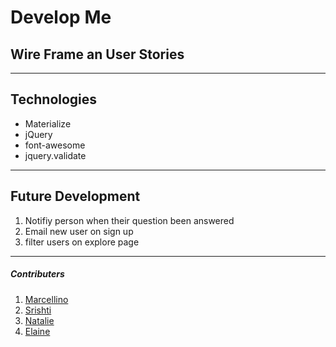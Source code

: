 # Develop Me

## Wire Frame an User Stories

***


## Technologies
* Materialize
* jQuery
* font-awesome
* jquery.validate

***
## Future Development
1. Notifiy person when their question been answered
2. Email new user on sign up
3. filter users on explore page

***

##### Contributers
1. [Marcellino](https://github.com/marcellino-ornelas)
2. [Srishti](https://github.com/SrishtiSehtia)
3. [Natalie](https://github.com/passion-pixel)
4. [Elaine](https://github.com/TheForce88)
